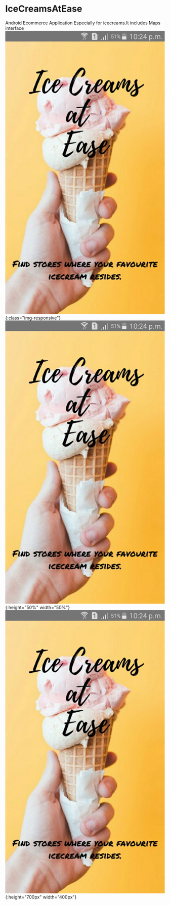 # IceCreamsAtEase
Android Ecommerce Application Especially for icecreams.It includes Maps interface
![60](https://raw.githubusercontent.com/salmanma6/IceCreamsAtEase/master/screenshots/1.jpeg){:class="img-responsive"}
![test image size](https://raw.githubusercontent.com/salmanma6/IceCreamsAtEase/master/screenshots/1.jpeg){:height="50%" width="50%"}
![test image size](https://raw.githubusercontent.com/salmanma6/IceCreamsAtEase/master/screenshots/1.jpeg){:height="700px" width="400px"}
